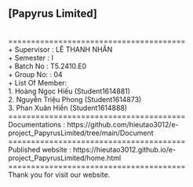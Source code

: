 <h2>[Papyrus Limited]</h2>
<br>=======================================
<br>+ Supervisor		: LÊ THANH NHÂN
<br>+ Semester		: I	
<br>+ Batch No		: T5.2410.E0	
<br>+ Group No:		: 04
<br>+ List Of Member:
	<br>1. Hoàng Ngọc Hiếu	(Student1614881)
	<br>2. Nguyễn Triệu Phong	(Student1614873)
	<br>3. Phan Xuân Hiền	(Student1614888)	
<br>=======================================
<br>Documentations : https://github.com/hieutao3012/e-project_PapyrusLimited/tree/main/Document
<br>=======================================
<br>Published website : https://hieutao3012.github.io/e-project_PapyrusLimited/home.html
<br>=======================================
<br>Thank you for visit our website.
